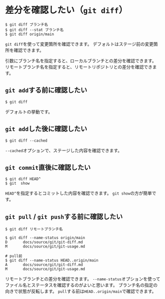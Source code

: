 # 差分を確認したい（``git diff``）

```console
$ git diff ブランチ名
$ git diff --stat ブランチ名
$ git diff origin/main
```

``git diff``を使って変更箇所を確認できます。
デフォルトはステージ前の変更箇所を確認できます。

引数にブランチ名を指定すると、ローカルブランチとの差分を確認できます。
リモートブランチ名を指定すると、リモートリポジトリとの差分を確認できます。

## ``git add``する前に確認したい

```console
$ git diff
```

デフォルトの挙動です。

## ``git add``した後に確認したい

```console
$ git diff --cached
```

``--cached``オプションで、ステージした内容を確認できます。

## ``git commit``直後に確認したい

```console
$ git diff HEAD^
$ git  show
```

``HEAD^``を指定するとコミットした内容を確認できます。
``git show``の方が簡単です。

## ``git pull`` / ``git push``する前に確認したい

```console
$ git diff リモートブランチ名

$ git diff --name-status origin/main
D       docs/source/git/git-diff.md
M       docs/source/git/git-usage.md

# pull前
$ git diff --name-status HEAD..origin/main
A       docs/source/git/git-diff.md
M       docs/source/git/git-usage.md
```

リモートブランチとの差分を確認できます。
``--name-status``オプションを使ってファイル名とステータスを確認するのがよいと思います。
ブランチ名の指定の向きで状態が反転します。
``pull``する前は``HEAD..origin/main``で確認できます。
